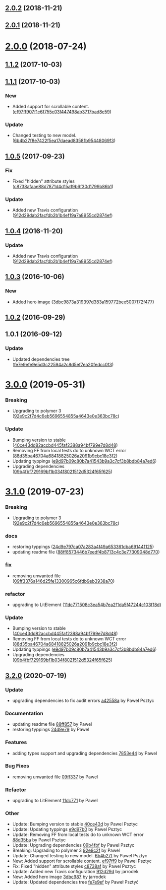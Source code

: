 <a name="2.0.2"></a>
## [2.0.2](https://github.com/advanced-rest-client/bottom-sheet/compare/1.1.1...2.0.2) (2018-11-21)




<a name="2.0.1"></a>
## [2.0.1](https://github.com/advanced-rest-client/bottom-sheet/compare/1.1.1...2.0.1) (2018-11-21)




<a name="2.0.0"></a>
# [2.0.0](https://github.com/advanced-rest-client/bottom-sheet/compare/1.1.1...2.0.0) (2018-07-24)




<a name="1.1.2"></a>
## [1.1.2](https://github.com/advanced-rest-client/bottom-sheet/compare/1.1.1...1.1.2) (2017-10-03)




<a name="1.1.1"></a>
## [1.1.1](https://github.com/advanced-rest-client/bottom-sheet/compare/1.0.5...1.1.1) (2017-10-03)


### New

* Added support for scrollable content. ([ef97ff907f1c6f755c03f447498ab3717bad8e59](https://github.com/advanced-rest-client/bottom-sheet/commit/ef97ff907f1c6f755c03f447498ab3717bad8e59))

### Update

* Changed testing to new model. ([6b4b27f8e7422f5ea17daead83581b95448069f3](https://github.com/advanced-rest-client/bottom-sheet/commit/6b4b27f8e7422f5ea17daead83581b95448069f3))



<a name="1.0.5"></a>
## [1.0.5](https://github.com/advanced-rest-client/bottom-sheet/compare/1.0.3...1.0.5) (2017-09-23)


### Fix

* Fixed "hidden" attribute styles ([c8738afaae88d7871d4d15a19b6f30d1799b86b1](https://github.com/advanced-rest-client/bottom-sheet/commit/c8738afaae88d7871d4d15a19b6f30d1799b86b1))

### Update

* Added new Travis configuration ([912d29dab2facfdb2b1b4ef19a7a8955cd2874ef](https://github.com/advanced-rest-client/bottom-sheet/commit/912d29dab2facfdb2b1b4ef19a7a8955cd2874ef))



<a name="1.0.4"></a>
## [1.0.4](https://github.com/advanced-rest-client/bottom-sheet/compare/1.0.3...v1.0.4) (2016-11-20)


### Update

* Added new Travis configuration ([912d29dab2facfdb2b1b4ef19a7a8955cd2874ef](https://github.com/advanced-rest-client/bottom-sheet/commit/912d29dab2facfdb2b1b4ef19a7a8955cd2874ef))



<a name="1.0.3"></a>
## [1.0.3](https://github.com/advanced-rest-client/bottom-sheet/compare/1.0.1...v1.0.3) (2016-10-06)


### New

* Added hero image ([3dbc9873a319397d383a159772bee5007f72f477](https://github.com/advanced-rest-client/bottom-sheet/commit/3dbc9873a319397d383a159772bee5007f72f477))



<a name="1.0.2"></a>
## [1.0.2](https://github.com/advanced-rest-client/bottom-sheet/compare/1.0.1...v1.0.2) (2016-09-29)




<a name="1.0.1"></a>
## 1.0.1 (2016-09-12)


### Update

* Updated dependencies tree ([fe7e9efe9e5d3c22594a2c8d5ef7ea20fedcc0f3](https://github.com/advanced-rest-client/bottom-sheet/commit/fe7e9efe9e5d3c22594a2c8d5ef7ea20fedcc0f3))



# [3.0.0](https://github.com/advanced-rest-client/bottom-sheet/compare/1.1.1...3.0.0) (2019-05-31)


### Breaking

* Upgrading to polymer 3 ([92e9c2f7d4c6eb5696554855a4643e0e363bc78c](https://github.com/advanced-rest-client/bottom-sheet/commit/92e9c2f7d4c6eb5696554855a4643e0e363bc78c))

### Update

* Bumping version to stable ([40ce43dd82accbd445faf2388a94bf799e7d8d48](https://github.com/advanced-rest-client/bottom-sheet/commit/40ce43dd82accbd445faf2388a94bf799e7d8d48))
* Removing FF from local tests do to unknown WCT error ([88d35ba46704a68418825026a2091b9cbc18e3f2](https://github.com/advanced-rest-client/bottom-sheet/commit/88d35ba46704a68418825026a2091b9cbc18e3f2))
* Updating typpings ([e9d97b09c80b7a41543b9a3c7cf3b8bdb84a7ed6](https://github.com/advanced-rest-client/bottom-sheet/commit/e9d97b09c80b7a41543b9a3c7cf3b8bdb84a7ed6))
* Upgrading dependencies ([09b4fbf729169bf1b034f8021512d5324f65f625](https://github.com/advanced-rest-client/bottom-sheet/commit/09b4fbf729169bf1b034f8021512d5324f65f625))



# [3.1.0](https://github.com/advanced-rest-client/bottom-sheet/compare/1.1.1...3.1.0) (2019-07-23)


### Breaking

* Upgrading to polymer 3 ([92e9c2f7d4c6eb5696554855a4643e0e363bc78c](https://github.com/advanced-rest-client/bottom-sheet/commit/92e9c2f7d4c6eb5696554855a4643e0e363bc78c))

### docs

* restoring typpings ([24d9e797ca07a283a4f49a653361dba691441125](https://github.com/advanced-rest-client/bottom-sheet/commit/24d9e797ca07a283a4f49a653361dba691441125))
* updating readme file ([88ff8573446b7eedf4b8713c4c3e77309048d770](https://github.com/advanced-rest-client/bottom-sheet/commit/88ff8573446b7eedf4b8713c4c3e77309048d770))

### fix

* removing unwanted file ([09ff3376a146d25fe13300965c6fdb9eb3938a70](https://github.com/advanced-rest-client/bottom-sheet/commit/09ff3376a146d25fe13300965c6fdb9eb3938a70))

### refactor

* upgrading to LitElement ([11dc771508c3ea54b7ea2f1da5f47244c103f18d](https://github.com/advanced-rest-client/bottom-sheet/commit/11dc771508c3ea54b7ea2f1da5f47244c103f18d))

### Update

* Bumping version to stable ([40ce43dd82accbd445faf2388a94bf799e7d8d48](https://github.com/advanced-rest-client/bottom-sheet/commit/40ce43dd82accbd445faf2388a94bf799e7d8d48))
* Removing FF from local tests do to unknown WCT error ([88d35ba46704a68418825026a2091b9cbc18e3f2](https://github.com/advanced-rest-client/bottom-sheet/commit/88d35ba46704a68418825026a2091b9cbc18e3f2))
* Updating typpings ([e9d97b09c80b7a41543b9a3c7cf3b8bdb84a7ed6](https://github.com/advanced-rest-client/bottom-sheet/commit/e9d97b09c80b7a41543b9a3c7cf3b8bdb84a7ed6))
* Upgrading dependencies ([09b4fbf729169bf1b034f8021512d5324f65f625](https://github.com/advanced-rest-client/bottom-sheet/commit/09b4fbf729169bf1b034f8021512d5324f65f625))



<a name="3.2.0"></a>
## [3.2.0](https://github.com/advanced-rest-client/bottom-sheet/compare/3.0.0...3.2.0) (2020-07-19)

### Update

* upgrading dependencies to fix audit errors [a42558a](https://github.com/advanced-rest-client/bottom-sheet/commit/a42558ac37504dcc112880480c70e3254da0d86b) by Pawel Psztyc


### Documentation

* updating readme file [88ff857](https://github.com/advanced-rest-client/bottom-sheet/commit/88ff8573446b7eedf4b8713c4c3e77309048d770) by Pawel
* restoring typpings [24d9e79](https://github.com/advanced-rest-client/bottom-sheet/commit/24d9e797ca07a283a4f49a653361dba691441125) by Pawel


### Features

* adding types support and upgrading dependencies [7853e44](https://github.com/advanced-rest-client/bottom-sheet/commit/7853e447e5e29dba3865923e07148c05f89b55e6) by Pawel


### Bug Fixes

* removing unwanted file [09ff337](https://github.com/advanced-rest-client/bottom-sheet/commit/09ff3376a146d25fe13300965c6fdb9eb3938a70) by Pawel


### Refactor

* upgrading to LitElement [11dc771](https://github.com/advanced-rest-client/bottom-sheet/commit/11dc771508c3ea54b7ea2f1da5f47244c103f18d) by Pawel


### Other

* Update: Bumping version to stable
 [40ce43d](https://github.com/advanced-rest-client/bottom-sheet/commit/40ce43dd82accbd445faf2388a94bf799e7d8d48) by Pawel Psztyc
* Update: Updating typpings
 [e9d97b0](https://github.com/advanced-rest-client/bottom-sheet/commit/e9d97b09c80b7a41543b9a3c7cf3b8bdb84a7ed6) by Pawel Psztyc
* Update: Removing FF from local tests do to unknown WCT error
 [88d35ba](https://github.com/advanced-rest-client/bottom-sheet/commit/88d35ba46704a68418825026a2091b9cbc18e3f2) by Pawel Psztyc
* Update: Upgrading dependencies
 [09b4fbf](https://github.com/advanced-rest-client/bottom-sheet/commit/09b4fbf729169bf1b034f8021512d5324f65f625) by Pawel Psztyc
* Breaking: Upgrading to polymer 3
 [92e9c2f](https://github.com/advanced-rest-client/bottom-sheet/commit/92e9c2f7d4c6eb5696554855a4643e0e363bc78c) by Pawel
* Update: Changed testing to new model.
 [6b4b27f](https://github.com/advanced-rest-client/bottom-sheet/commit/6b4b27f8e7422f5ea17daead83581b95448069f3) by Pawel Psztyc
* New: Added support for scrollable content.
 [ef97ff9](https://github.com/advanced-rest-client/bottom-sheet/commit/ef97ff907f1c6f755c03f447498ab3717bad8e59) by Pawel Psztyc
* Fix: Fixed "hidden" attribute styles
 [c8738af](https://github.com/advanced-rest-client/bottom-sheet/commit/c8738afaae88d7871d4d15a19b6f30d1799b86b1) by Pawel Psztyc
* Update: Added new Travis configuration
 [912d29d](https://github.com/advanced-rest-client/bottom-sheet/commit/912d29dab2facfdb2b1b4ef19a7a8955cd2874ef) by jarrodek
* New: Added hero image
 [3dbc987](https://github.com/advanced-rest-client/bottom-sheet/commit/3dbc9873a319397d383a159772bee5007f72f477) by jarrodek
* Update: Updated dependencies tree
 [fe7e9ef](https://github.com/advanced-rest-client/bottom-sheet/commit/fe7e9efe9e5d3c22594a2c8d5ef7ea20fedcc0f3) by Paweł Psztyć


